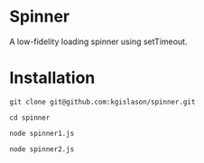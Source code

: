 # Spinner

A low-fidelity loading spinner using setTimeout.

# Installation

`git clone git@github.com:kgislason/spinner.git`

`cd spinner`

`node spinner1.js`

`node spinner2.js`